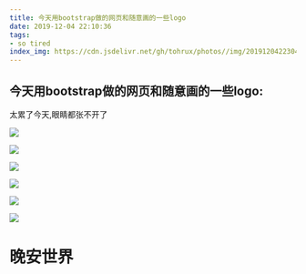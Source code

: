 ```yaml
---
title: 今天用bootstrap做的网页和随意画的一些logo
date: 2019-12-04 22:10:36
tags:
- so tired
index_img: https://cdn.jsdelivr.net/gh/tohrux/photos//img/20191204223042.png
---
```


## 今天用bootstrap做的网页和随意画的一些logo:

太累了今天,眼睛都张不开了

![](https://cdn.jsdelivr.net/gh/tohrux/photos//img/20191204223207.png)

![](https://cdn.jsdelivr.net/gh/tohrux/photos//img/20191204223239.png)

![](https://cdn.jsdelivr.net/gh/tohrux/photos//img/20191204223325.png)

![](https://cdn.jsdelivr.net/gh/tohrux/photos//img/20191204223344.png)

![](https://cdn.jsdelivr.net/gh/tohrux/photos//img/20191204223407.png)

![](https://cdn.jsdelivr.net/gh/tohrux/photos//img/20191204223418.png)

# 晚安世界